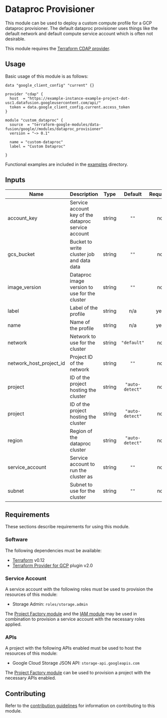 # Dataproc Provisioner

This module can be used to deploy a custom compute profile for a GCP dataproc
provisioner. The default dataproc provisioner uses things like the default
network and default compute service account which is often not desirable.

This module requires the
[Terraform CDAP provider](https://googlecloudplatform.github.io/terraform-provider-cdap/).

## Usage

Basic usage of this module is as follows:

```hcl
data "google_client_config" "current" {}

provider "cdap" {
  host  = "https://example-instance-example-project-dot-usc1.datafusion.googleusercontent.com/api/"
  token = data.google_client_config.current.access_token
}

module "custom_dataproc" {
  source  = "terraform-google-modules/data-fusion/google//modules/dataproc_provisioner"
  version = "~> 0.1"

  name = "custom-dataproc"
  label = "Custom Dataproc"

}
```

Functional examples are included in the
[examples](./examples/) directory.

<!-- BEGINNING OF PRE-COMMIT-TERRAFORM DOCS HOOK -->
## Inputs

| Name | Description | Type | Default | Required |
|------|-------------|:----:|:-----:|:-----:|
| account\_key | Service account key of the dataproc service account | string | `""` | no |
| gcs\_bucket | Bucket to write cluster job and data data | string | `""` | no |
| image\_version | Dataproc image version to use for the cluster | string | `""` | no |
| label | Label of the profile | string | n/a | yes |
| name | Name of the profile | string | n/a | yes |
| network | Network to use for the cluster | string | `"default"` | no |
| network\_host\_project\_id | Project ID of the network | string | `""` | no |
| project | ID of the project hosting the cluster | string | `"auto-detect"` | no |
| project | ID of the project hosting the cluster | string | `"auto-detect"` | no |
| region | Region of the dataproc cluster | string | `"auto-detect"` | no |
| service\_account | Service account to run the cluster as | string | `""` | no |
| subnet | Subnet to use for the cluster | string | `""` | no |

<!-- END OF PRE-COMMIT-TERRAFORM DOCS HOOK -->

## Requirements

These sections describe requirements for using this module.

### Software

The following dependencies must be available:

- [Terraform][terraform] v0.12
- [Terraform Provider for GCP][terraform-provider-gcp] plugin v2.0

### Service Account

A service account with the following roles must be used to provision
the resources of this module:

- Storage Admin: `roles/storage.admin`

The [Project Factory module][project-factory-module] and the
[IAM module][iam-module] may be used in combination to provision a
service account with the necessary roles applied.

### APIs

A project with the following APIs enabled must be used to host the
resources of this module:

- Google Cloud Storage JSON API: `storage-api.googleapis.com`

The [Project Factory module][project-factory-module] can be used to
provision a project with the necessary APIs enabled.

## Contributing

Refer to the [contribution guidelines](./CONTRIBUTING.md) for
information on contributing to this module.

[iam-module]: https://registry.terraform.io/modules/terraform-google-modules/iam/google
[project-factory-module]: https://registry.terraform.io/modules/terraform-google-modules/project-factory/google
[terraform-provider-gcp]: https://www.terraform.io/docs/providers/google/index.html
[terraform]: https://www.terraform.io/downloads.html
